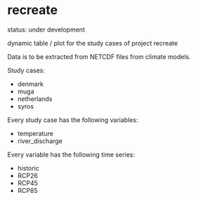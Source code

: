 # recreate

status: under development

dynamic table / plot for the study cases of project recreate

Data is to be extracted from NETCDF files from climate models.

Study cases:
  - denmark
  - muga
  - netherlands
  - syros

Every study case has the following variables:
  - temperature
  - river_discharge

Every variable has the following time series:
  - historic
  - RCP26
  - RCP45
  - RCP85
